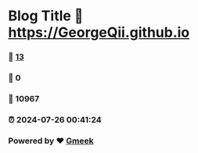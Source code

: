 # Blog Title :link: https://GeorgeQii.github.io 
### :page_facing_up: [13](https://GeorgeQii.github.io/tag.html) 
### :speech_balloon: 0 
### :hibiscus: 10967 
### :alarm_clock: 2024-07-26 00:41:24 
### Powered by :heart: [Gmeek](https://github.com/Meekdai/Gmeek)
